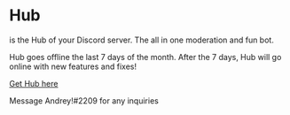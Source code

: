 # Hub

is the Hub of your Discord server. The all in one moderation and fun bot.

Hub goes offline the last 7 days of the month. After the 7 days, Hub will go online with new features and fixes!

[Get Hub here](https://discord.com/api/oauth2/authorize?client_id=856971541873819668&permissions=8&scope=bot%20applications.commands)

Message Andrey!#2209 for any inquiries
